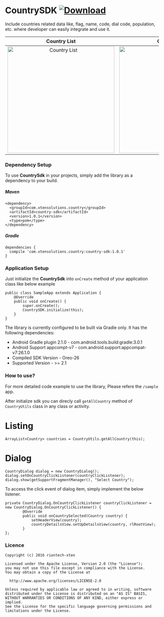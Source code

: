 # CountrySDK [ ![Download](https://api.bintray.com/packages/vaghelamithun/maven/country-sdk/images/download.svg) ](https://bintray.com/vaghelamithun/maven/country-sdk/_latestVersion)

Include countries related data like, flag, name, code, dial code, population, etc. where developer can easily integrate and use it.

Country List             |  Country Grid              | Country Dialog        | Country Details   
:-------------------------:|:-------------------------:|:----------------------:|:---------------------:
<img src="https://github.com/riontech-xten/CountrySDK/blob/master/list.png" height="350" alt="Country List" style="float:left"/>  |  <img src="https://github.com/riontech-xten/CountrySDK/blob/master/grid.png" height="350" alt="Country Grid" style="float:left"/>  |  <img src="https://github.com/riontech-xten/CountrySDK/blob/master/dialog.png" height="350" alt="Country Dialog" style="float:left"/>  |  <img src="https://github.com/riontech-xten/CountrySDK/blob/master/details.png" height="350" alt="Country Details" style="float:left"/>

### Dependency Setup
To use **CountrySdk** in your projects, simply add the library as a dependency to your build.

##### Maven
```
<dependency>
  <groupId>com.xtensolutions.country</groupId>
  <artifactId>country-sdk</artifactId>
  <version>1.0.1</version>
  <type>pom</type>
</dependency>
```
##### Gradle
```
dependencies {
  compile 'com.xtensolutions.country:country-sdk:1.0.1'
}
```

### Application Setup
Just initialize the **CountrySdk** into ```onCreate``` method of your application class like below example

``` 
public class SampleApp extends Application {
    @Override
    public void onCreate() {
        super.onCreate();
        CountrySDK.initialize(this);
    }
}

```

The library is currently configured to be built via Gradle only. It has the following dependencies:

* Android Gradle plugin 2.1.0 - com.android.tools.build:gradle:3.0.1
* Android Support appcompt-v7 - com.android.support:appcompat-v7:26.1.0
* Compiled SDK Version        - Oreo-26
* Supported Version           - >= 2.1

### How to use?
For more detailed code example to use the library, Please refere the `/sample` app.

After initialize sdk you can direcly call ```getAllCountry``` method of ```CountryUtils``` class in any class or activity.
# Listing
```
ArrayList<Country> countries = CountryUtils.getAllCountry(this);

```
# Dialog
```
CountryDialog dialog = new CountryDialog();
dialog.setOnCountryClickListener(countryClickListener);
dialog.show(getSupportFragmentManager(), "Select Country");
```

To access the click event of dialog item, simply implement the below listener.

```
private CountryDialog.OnCountryClickListener countryClickListener = new CountryDialog.OnCountryClickListener() {
        @Override
        public void onCountrySelected(Country country) {
            setHeaderView(country);
            countryDetailsView.setUpDetailsView(country, rlRootView);
        }
};
```

### Licence
```
Copyright (c) 2016 riontech-xten

Licensed under the Apache License, Version 2.0 (the "License");
you may not use this file except in compliance with the License.
You may obtain a copy of the License at

  http://www.apache.org/licenses/LICENSE-2.0

Unless required by applicable law or agreed to in writing, software
distributed under the License is distributed on an "AS IS" BASIS,
WITHOUT WARRANTIES OR CONDITIONS OF ANY KIND, either express or implied.
See the License for the specific language governing permissions and
limitations under the License.
```




